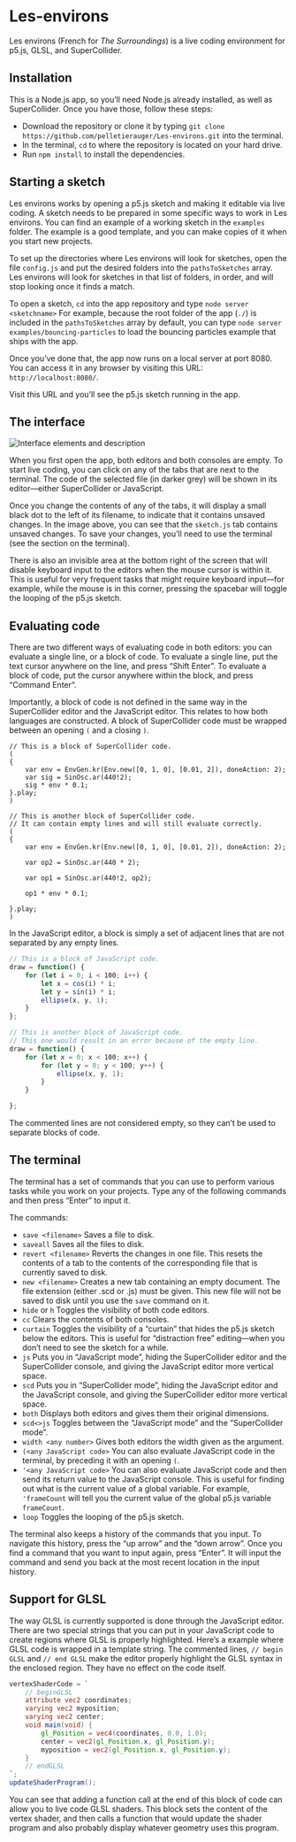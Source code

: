 # Les-environs

Les environs (French for *The Surroundings*) is a live coding environment for p5.js, GLSL, and SuperCollider.

## Installation

This is a Node.js app, so you’ll need Node.js already installed, as well as SuperCollider. Once you have those, follow these steps:

* Download the repository or clone it by typing `git clone https://github.com/pelletierauger/Les-environs.git` into the terminal.
* In the terminal, `cd` to where the repository is located on your hard drive.
* Run `npm install` to install the dependencies.

## Starting a sketch

Les environs works by opening a p5.js sketch and making it editable via live coding. A sketch needs to be prepared in some specific ways to work in Les environs. You can find an example of a working sketch in the `examples` folder. The example is a good template, and you can make copies of it when you start new projects.

To set up the directories where Les environs will look for sketches, open the file `config.js` and put the desired folders into the `pathsToSketches` array. Les environs will look for sketches in that list of folders, in order, and will stop looking once it finds a match.

To open a sketch, `cd` into the app repository and type `node server <sketchname>` For example, because the root folder of the app (`./`) is included in the `pathsToSketches` array by default, you can type `node server examples/bouncing-particles` to load the bouncing particles example that ships with the app.

Once you’ve done that, the app now runs on a local server at port 8080. You can access it in any browser by visiting this URL: `http://localhost:8080/`.

Visit this URL and you’ll see the p5.js sketch running in the app.

## The interface

![Interface elements and description](https://dl.dropboxusercontent.com/s/376jrfqcgt089x1/interface-2.png)

When you first open the app, both editors and both consoles are empty. To start live coding, you can click on any of the tabs that are next to the terminal. The code of the selected file (in darker grey) will be shown in its editor—either SuperCollider or JavaScript.

Once you change the contents of any of the tabs, it will display a small black dot to the left of its filename, to indicate that it contains unsaved changes. In the image above, you can see that the `sketch.js` tab contains unsaved changes. To save your changes, you’ll need to use the terminal (see the section on the terminal).

There is also an invisible area at the bottom right of the screen that will disable keyboard input to the editors when the mouse cursor is within it. This is useful for very frequent tasks that might require keyboard input—for example, while the mouse is in this corner, pressing the spacebar will toggle the looping of the p5.js sketch.


## Evaluating code

There are two different ways of evaluating code in both editors: you can evaluate a single line, or a block of code. To evaluate a single line, put the text cursor anywhere on the line, and press “Shift Enter”. To evaluate a block of code, put the cursor anywhere within the block, and press “Command Enter”.

Importantly, a block of code is not defined in the same way in the SuperCollider editor and the JavaScript editor. This relates to how both languages are constructed. A block of SuperCollider code must be wrapped between an opening `(` and a closing `)`.

```supercollider
// This is a block of SuperCollider code.
(
{
    var env = EnvGen.kr(Env.new([0, 1, 0], [0.01, 2]), doneAction: 2);
    var sig = SinOsc.ar(440!2);
    sig * env * 0.1;
}.play;
)

// This is another block of SuperCollider code. 
// It can contain empty lines and will still evaluate correctly.
(
{
    var env = EnvGen.kr(Env.new([0, 1, 0], [0.01, 2]), doneAction: 2);

    var op2 = SinOsc.ar(440 * 2);

    var op1 = SinOsc.ar(440!2, op2);

    op1 * env * 0.1;

}.play;
)
```

In the JavaScript editor, a block is simply a set of adjacent lines that are not separated by any empty lines.

```javascript
// This is a block of JavaScript code.
draw = function() {
    for (let i = 0; i < 100; i++) {
        let x = cos(i) * i;
        let y = sin(i) * i;
        ellipse(x, y, 1);
    }
};

// This is another block of JavaScript code. 
// This one would result in an error because of the empty line.
draw = function() {
    for (let x = 0; x < 100; x++) {
        for (let y = 0; y < 100; y++) {
            ellipse(x, y, 1);
        }
    }

};
```

The commented lines are not considered empty, so they can’t be used to separate blocks of code.

## The terminal

The terminal has a set of commands that you can use to perform various tasks while you work on your projects. Type any of the following commands and then press “Enter” to input it.

The commands:

* `save <filename>` Saves a file to disk.
* `saveall` Saves all the files to disk.
* `revert <filename>` Reverts the changes in one file. This resets the contents of a tab to the contents of the corresponding file that is currently saved to disk.
* `new <filename>` Creates a new tab containing an empty document. The file extension (either .scd or .js) must be given. This new file will not be saved to disk until you use the `save` command on it.
* `hide` or `h` Toggles the visibility of both code editors.
* `cc` Clears the contents of both consoles.
* `curtain` Toggles the visibility of a “curtain” that hides the p5.js sketch below the editors. This is useful for “distraction free” editing—when you don’t need to see the sketch for a while.
* `js` Puts you in “JavaScript mode”, hiding the SuperCollider editor and the SuperCollider console, and giving the JavaScript editor more vertical space.
*  `scd` Puts you in “SuperCollider mode”, hiding the JavaScript editor and the JavaScript console, and giving the SuperCollider editor more vertical space.
* `both` Displays both editors and gives them their original dimensions.
* `scd<>js` Toggles between the “JavaScript mode” and the “SuperCollider mode”.
* `width <any number>` Gives both editors the width given as the argument.
* `(<any JavaScript code>` You can also evaluate JavaScript code in the terminal, by preceding it with an opening `(`.
* `'<any JavaScript code>` You can also evaluate JavaScript code and then send its return value to the JavaScript console. This is useful for finding out what is the current value of a global variable. For example, `'frameCount` will tell you the current value of the global p5.js variable `frameCount`.
* `loop` Toggles the looping of the p5.js sketch.

The terminal also keeps a history of the commands that you input. To navigate this history, press the “up arrow” and the “down arrow”. Once you find a command that you want to input again, press “Enter”. It will input the command and send you back at the most recent location in the input history.

## Support for GLSL

The way GLSL is currently supported is done through the JavaScript editor. There are two special strings that you can put in your JavaScript code to create regions where GLSL is properly highlighted. Here’s a example where GLSL code is wrapped in a template string. The commented lines, `// begin GLSL` and `// end GLSL` make the editor properly highlight the GLSL syntax in the enclosed region. They have no effect on the code itself.

```glsl
vertexShaderCode = `
    // beginGLSL
    attribute vec2 coordinates;
    varying vec2 myposition;
    varying vec2 center;
    void main(void) {
        gl_Position = vec4(coordinates, 0.0, 1.0);
        center = vec2(gl_Position.x, gl_Position.y);
        myposition = vec2(gl_Position.x, gl_Position.y);
    }
    // endGLSL
`;
updateShaderProgram();
```

You can see that adding a function call at the end of this block of code can allow you to live code GLSL shaders. This block sets the content of the vertex shader, and then calls a function that would update the shader program and also probably display whatever geometry uses this program.